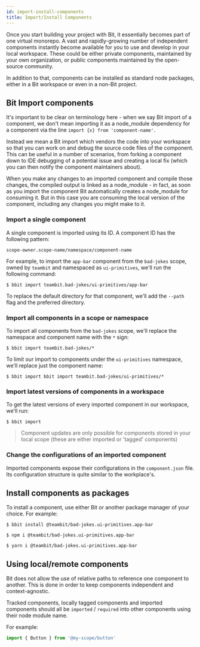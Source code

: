 ```yaml
---
id: import-install-components
title: Import/Install Components
---
```


Once you start building your project with Bit, it essentially becomes part of one virtual monorepo. A vast and rapidly-growing number of independent components instantly become available for you to use and develop in your local workspace. These could be either private components, maintained by your own organization, or public components maintained by the open-source community.

In addition to that, components can be installed as standard node packages, either in a Bit workspace or even in a non-Bit project.

## Bit Import components

It's important to be clear on terminology here - when we say Bit import of a component, we don't mean importing it as a node_module dependency for a component via the line `import {x} from 'component-name'`. 

Instead we mean a Bit import which vendors the code into your workspace so that you can work on and debug the source code files of the component. This can be useful in a number of scenarios, from forking a component down to IDE debugging of a potential issue and creating a local fix (which you can then notify the component maintainers about).  

When you make any changes to an imported component and compile those changes, the compiled output is linked as a node_module - in fact, as soon as you import the component Bit automatically creates a node_module for consuming it. But in this case you are consuming the local version of the component, including any changes you might make to it.

### Import a single component
A single component is imported using its ID. A component ID has the following pattern: 

`scope-owner.scope-name/namespace/component-name`

For example, to import the `app-bar` component from the `bad-jokes` scope, owned by `teambit` and namespaced as `ui-primitives`, we'll run the following command:

```shell
$ bbit import teambit.bad-jokes/ui-primitives/app-bar
```

To replace the default directory for that component, we'll add the `--path` flag and the preferred directory. 

### Import all components in a scope or namespace

To import all components from the `bad-jokes` scope, we'll replace the namespace and component name with the `*` sign:

```shell
$ bbit import teambit.bad-jokes/*
```

To limit our import to components under the `ui-primitives` namespace, we'll replace just the component name:

```shell
$ bbit import bbit import teambit.bad-jokes/ui-primitives/*
```

### Import latest versions of components in a workspace

To get the latest versions of every imported component in our workspace, we'll run:

```shell
$ bbit import
```
> Component updates are only possible for components stored in your local scope (these are either imported or 'tagged' components) 
### Change the configurations of an imported component
Imported components expose their configurations in the `component.json` file. Its configuration structure is quite  similar to the workplace's.

## Install components as packages

To install a component, use either Bit or another package manager of your choice. For example:

```shell
$ bbit install @teambit/bad-jokes.ui-primitives.app-bar

$ npm i @teambit/bad-jokes.ui-primitives.app-bar

$ yarn i @teambit/bad-jokes.ui-primitives.app-bar
```

## Using local/remote components
Bit does not allow the use of relative paths to reference one component to another. This is done in order to keep components independent and context-agnostic.

Tracked components, locally tagged components and imported components should all be `imported` / `required` into other components using their node module name. 

For example: 

```js
import { Button } from '@my-scope/button'
```